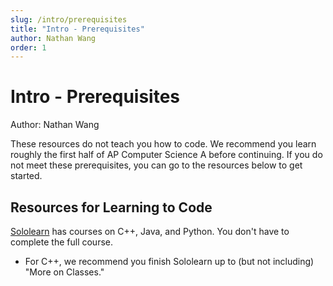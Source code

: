 ```yaml
---
slug: /intro/prerequisites
title: "Intro - Prerequisites"
author: Nathan Wang
order: 1
---
```


# Intro - Prerequisites

Author: Nathan Wang

These resources do not teach you how to code. We recommend you learn roughly the first half of AP Computer Science A before continuing. If you do not meet these prerequisites, you can go to the resources below to get started.

## Resources for Learning to Code

[Sololearn](https://www.sololearn.com/) has courses on C++, Java, and Python. You don't have to complete the full course.

- For C++, we recommend you finish Sololearn up to (but not including) "More on Classes."
